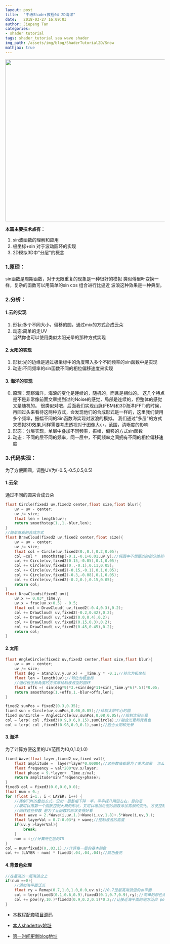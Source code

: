 ```yaml
---
layout: post
title:  "中级Shader教程04 2D海洋"
date:   2018-03-27 16:09:03
author: Jiepeng Tan
categories: 
- shader tutorial
tags: shader_tutorial sea wave shader
img_path: /assets/img/blog/ShaderTutorial2D/Snow
mathjax: true
---
```

 <p align="center">
<img src="http://127.0.0.1:4000/assets/img/blog/ShaderTutorial2D/Sea/head.gif" width="512"></p> 

**本篇主要技术点有：**  
1. sin波函数的理解和应用  
2. 极坐标+sin 对于波动圆环的实现  
3. 2D模拟3D中"分层"的概念  





### **1.原理：**

sin函数是周期函数，对于无限重复的现象是一种很好的模拟
类似傅里叶变换一样，复杂的函数可以用简单的sin cos 组合进行比逼近
波浪这种效果是一种典型。

### **2.分析：**
#### **1.云的实现**
1. 形状:多个不同大小，偏移的圆，通过mix的方式合成云朵  
2. 动态:简单的走UV  
当然你也可以使用类似太阳光晕的那种方式实现  

#### **2.太阳的实现**
1. 形状:光的边缘是通过极坐标中的角度带入多个不同频率的sin函数中是实现  
2. 动态:不同频率的sin函数不同的相位偏移速度来实现   

#### **3. 海洋的实现**
0. 原理：观察海洋，海浪的变化是连续的，随机的，而且是相似的。
这几个特点是不是非常像前面文章提到过的Noise的感觉，局部是连续的，但整体的感觉又是随机的。
很类似对吧，后面我们实现山脉(FBM)和3D海洋(FFT)的时候，再回过头来看待这两种方式，会发现他们的合成形式是一样的，这里我们使用多个频率，振幅不同的Sin函数海实现对波浪的模拟。
我们通过"多层"的方式来模拟3D效果,同样需要考虑透视对于图像大小，范围，清晰度的影响
1. 形态：分层实现，单层中叠加不同频率，振幅，偏移的方式sin函数
2. 动态：不同的层不同的频率，同一层中，不同频率之间拥有不同的相位偏移速度

### **3.代码实现：**

为了方便画圆，调整UV为(-0.5,-0.5,0.5,0.5)

#### **1.云朵**
通过不同的圆来合成云朵
```c
float Circle(fixed2 uv,fixed2 center,float size,float blur){
    uv = uv - center;
    uv /= size;
    float len = length(uv);
    return smoothstep(1.,1.-blur,len);
}
//简单直观的合成方式
float DrawCloud(fixed2 uv,fixed2 center,float size){
    uv = uv - center;
    uv /= size;
    float col = Circle(uv,fixed2(0.,0.),0.2,0.05);
    col =col *  smoothstep(-0.1,-0.1+0.01,uv.y);//将圆中不想要的的部分给剪切掉
    col += Circle(uv,fixed2(0.15,-0.05),0.1,0.05);
    col += Circle(uv,fixed2(0.,-0.1),0.11,0.05);
    col += Circle(uv,fixed2(-0.15,-0.1),0.1,0.05);
    col += Circle(uv,fixed2(-0.3,-0.08),0.1,0.05);
    col += Circle(uv,fixed2(-0.2,0.),0.15,0.05);
    return col;
}
float DrawClouds(fixed2 uv){
    uv.x += 0.03*_Time.y;
    uv.x = frac(uv.x+0.5) - 0.5;
    float col = DrawCloud( uv,fixed2(-0.4,0.3),0.2);
    col += DrawCloud( uv,fixed2(-0.2,0.42),0.2);
    col += DrawCloud( uv,fixed2(0.0,0.4),0.2);
    col += DrawCloud( uv,fixed2(0.15,0.3),0.2);
    col += DrawCloud( uv,fixed2(0.45,0.45),0.2);
    return col;
}
```

#### **2.太阳**
```c
float AngleCircle(fixed2 uv,fixed2 center,float size,float blur){
    uv = uv - center;
    uv /= size;
    float deg = atan2(uv.y,uv.x) + _Time.y * -0.1;//转化为极坐标
    float len = length(uv);//转化为极坐标
    //通过极坐标角度的方式来绘制波浪型的圆环
    float offs =( sin(deg*9)*3.+sin(deg*11+sin(_Time.y*6)*.5))*0.05;
    return smoothstep(1.+offs,1.-blur+offs,len);
}

fixed2 sunPos = fixed2(0.3,0.35);
fixed sun = Circle(uv,sunPos,0.06,0.05);//绘制太阳中心的圆
fixed sunCircle = AngleCircle(uv,sunPos,0.08,0.05);//绘制太阳光晕
col = lerp( col ,fixed3(0.9,0.6,0.15),sunCircle);//融合光晕和背景色
col = lerp( col ,fixed3(0.98,0.9,0.1),sun);//融合太阳和光晕

```

#### **3.海洋**
为了计算方便这里的UV范围为(0,0,1.0,1.0)

```c
fixed Wave(float layer,fixed2 uv,fixed val){
    float amplitude =  layer*layer*0.00004;//这些数值都是为了美术效果  怎么漂亮怎么来
    float frequency = val*200*uv.x/layer;
    float phase = 9.*layer+ _Time.z/val;
    return amplitude*sin(frequency+phase); 
}
fixed3 col = fixed3(0.0,0.0,0.0);
float num = 0.;
for (float i=1.; i < LAYER; i++) {
    //类似FBM的叠加方式，没加一层整幅下降一半，平率提升两倍左右，目的是
    //既可以用第一个函数控制大概的形状，又可以增加后面的函数添加高频的变化，方便控制细节
    //同样这些参数 是为了让函数的形状变得好看
    float wave = 2.*Wave(i,uv,1.)+Wave(i,uv,1.8)+.5*Wave(i,uv,3.);
    float layerVal = 0.7-0.03*i + wave;//控制波浪的高度
    if(uv.y >layerVal){
        break;
    }
    num = i;//计算所在层的ID
}
col = num*fixed3(0,.03,1);//计算每一层的基本颜色
col += (LAYER - num) * fixed3(.04,.04,.04);//颜色叠亮
```

#### **4.背景色处理**
```c
//在最高的一层海浪之上
if(num ==0){
    //添加海平面泛光
    float ry = Remap(0.7,1.0,1.0,0.0,uv.y);//0.7是最高海浪值的水平面
    col = lerp(fixed3(0.1,0.6,0.9),fixed3(0.1,0.7,0.9),ry);//简单的颜色渐变
    col += pow(ry,10.)*fixed3(0.9,0.2,0.1)*0.2;//让接近海平面的地方泛白 pow是为了控制影响范围
}
```


- [本教程配套项目源码 ][1]
- [本人shadertoy地址 ][2]
- [第一时间更新blog地址][3]

  [1]: https://github.com/JiepengTan/FishManShaderTutorial
  [2]: https://www.shadertoy.com/user/FishMan
  [3]: https://jiepengtan.github.io/